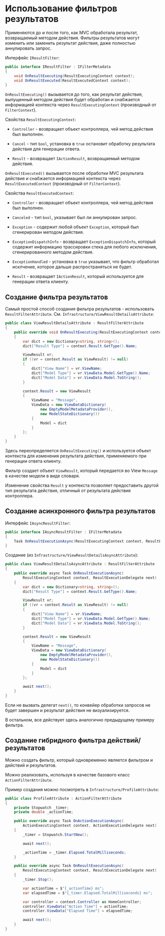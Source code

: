# Использование фильтров результатов

Применяются до и после того, как MVC обработала результат, возвращаемый методом действия.
Фильтры результатов могут изменить или заменить результат действия, даже полностью аннулировать
запрос.

Интерфейс `IResultFilter`:
```cs
public interface IResultFilter : IFilterMetadata
{
    void OnResultExecuting(ResultExecutingContext context);
    void OnResultExecuted(ResultExecutedContext context);
}
```

`OnResultExecuting()` вызывается до того, как результат действия, выпущенный методом действия
будет обработан и снабжается информацией контекста через `ResultExecutingContext`
(производный от `FilterContext`).


Свойства `ResultExecutingContext`:
* `Controller` - возвращает объект контроллера, чей метод действия был выполнен.

* `Cancel` - тип `bool`, установка в `true` остановит обработку результата действия для генерации
ответа.

* `Result` - возвращает `IActionResult`, возвращаемый методом действия.


`OnResultExecuted()` вызывается после обработки MVC результата действия и снабжается информацией
контекста через `ResultExecutedContext` (производный от `FilterContext`).

Свойства `ResultExecutedContext`:
* `Controller` - возвращает объект контроллера, чей метод действия был выполнен.

* `Canceled` - тип `bool`, указывает был ли аннулирован запрос.

* `Exception` - содержит любой объект `Exception`, который был сгенерирован методом действия.

* `ExceptionDispatchInfo` - возвращает `ExceptionDispatchInfo`, который содержит информацию
трассировки стека для любого исключения, сгенерированного методом действия.

* `ExceptionHandled` - установка в `true` указывает, что фильтр обработал исклчение, которое
дальше распространяться не будет.

* `Result` - возвращает `IActionResult`, который используется для генерации ответа клиенту.


## Создание фильтра результатов

Самый простой способ создания фильтра результатов - использовать `ResultFilterAttribute`.
См. `Infrastructure/ViewResultDetailsAttribute`:
```cs
public class ViewResultDetailsAttribute : ResultFilterAttribute
{
    public override void OnResultExecuting(ResultExecutingContext context)
    {
        var dict = new Dictionary<string, string>();
        dict["Result Type"] = context.Result.GetType().Name;

        ViewResult vr;
        if ((vr = context.Result as ViewResult) != null)
        {
            dict["View Name"] = vr.ViewName;
            dict["Model Type"] = vr.ViewData.Model.GetType().Name;
            dict["Model Data"] = vr.ViewData.Model.ToString();
        }

        context.Result = new ViewResult
        {
            ViewName = "Message",
            ViewData = new ViewDataDictionary(
                new EmptyModelMetadataProvider(),
                new ModelStateDictionary())
            {
                Model = dict
            }
        };
    }
}
```

Здесь переопределяется `OnResultExecuting()` и используется объект контекста для изменения
результата действия, применяемого при генерации ответа клиенту.

Фильтр создает объект `ViewResult`, который передается во View `Message` в качестве модели
в виде словаря.

Изменение свойства `Result` у контекста позволяет предоставить другой тип результата действия,
отличный от результата действия контроллера.


## Создание асинхронного фильтра результатов

Интерфейс `IAsyncResultFilter`:
```cs
public interface IAsyncResultFilter : IFilterMetadata
{
    Task OnResultExecutionAsync(ResultExecutingContext context, ResultExecutionDelegate next);
}
```

Создание (из `Infrastructure/ViewResultDetailsAsyncAttribute`):
```cs
public class ViewResultDetailsAsyncAttribute : ResultFilterAttribute
{
    public override async Task OnResultExecutionAsync(
        ResultExecutingContext context, ResultExecutionDelegate next)
    {
        var dict = new Dictionary<string, string>();
        dict["Result Type"] = context.Result.GetType().Name;

        ViewResult vr;
        if ((vr = context.Result as ViewResult) != null)
        {
            dict["View Name"] = vr.ViewName;
            dict["Model Type"] = vr.ViewData.Model.GetType().Name;
            dict["Model Data"] = vr.ViewData.Model.ToString();
        }

        context.Result = new ViewResult
        {
            ViewName = "Message",
            ViewData = new ViewDataDictionary(
                new EmptyModelMetadataProvider(),
                new ModelStateDictionary())
            {
                Model = dict
            }
        };

        await next();
    }
}
```

Если не вызвать делегат `next()`, то конвейер обработки запросов не будет завершен и результат
действия не визуализируется.

В остальном, все действует здесь аналогично предыдущему примеру фильтра.


## Создание гибридного фильтра действий/результатов

Можно создать фильтр, который одновременно является фильтром и действий и результатов.

Можно реализовать, используя в качестве базового класс `ActionFilterAttribute`.

Пример создания можно посмотреть в `Infrastructure/ProfileAttribute`:
```cs
public class ProfileAttribute : ActionFilterAttribute
{
    private Stopwatch _timer;
    private double _actionTime;

    public override async Task OnActionExecutionAsync(
        ActionExecutingContext context, ActionExecutionDelegate next)
    {
        _timer = Stopwatch.StartNew();

        await next();

        _actionTime = _timer.Elapsed.TotalMilliseconds;
    }

    public override async Task OnResultExecutionAsync(
        ResultExecutingContext context, ResultExecutionDelegate next)
    {
        _timer.Stop();

        var actionTime = $"{_actionTime} ms";
        var elapsedTime = $"{_timer.Elapsed.TotalMilliseconds} ms";

        var controller = context.Controller as HomeController;
        controller.ViewData["Action Time"] = actionTime;
        controller.ViewData["Elapsed Time"] = elapsedTime;

        await next();
    }
}
```
